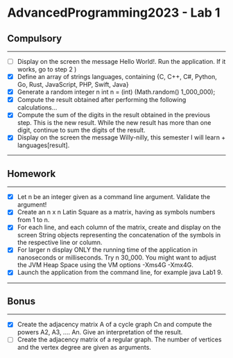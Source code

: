 # AdvancedProgramming2023 - Lab 1

## Compulsory

-----

- [ ] Display on the screen the message Hello World!. Run the application. If it works, go to step 2 )
- [x] Define an array of strings languages, containing {C, C++, C#, Python, Go, Rust, JavaScript, PHP, Swift, Java}
- [x] Generate a random integer n int n = (int) (Math.random()  1_000_000);
- [x] Compute the result obtained after performing the following calculations...
- [x] Compute the sum of the digits in the result obtained in the previous step. This is the new result. While the new result has more than one digit, continue to sum the digits of the result.
- [x] Display on the screen the message Willy-nilly, this semester I will learn  + languages[result].

-----

## Homework

-----

- [x] Let n be an integer given as a command line argument. Validate the argument!
- [x] Create an n x n Latin Square as a matrix, having as symbols numbers from 1 to n.
- [x] For each line, and each column of the matrix, create and display on the screen String objects representing the concatenation of the symbols in the respective line or column.
- [x] For larger n display ONLY the running time of the application in nanoseconds or milliseconds. Try n  30_000. You might want to adjust the JVM Heap Space using the VM options -Xms4G -Xmx4G.
- [x] Launch the application from the command line, for example java Lab1 9.

-----

## Bonus

-----

- [x] Create the adjacency matrix A of a cycle graph Cn and compute the powers A2, A3, .... An. Give an interpretation of the result.
- [ ] Create the adjacency matrix of a regular graph. The number of vertices and the vertex degree are given as arguments.

